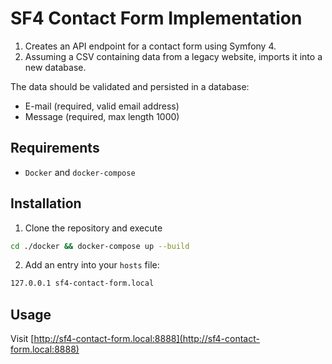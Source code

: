 # SF4 Contact Form Implementation
1. Creates an API endpoint for a contact form using Symfony 4.
2. Assuming a CSV containing data from a legacy website, imports it into a new database.

The data should be validated and persisted in a database:
* E-mail (required, valid email address)
* Message (required, max length 1000)

## Requirements

- `Docker` and `docker-compose` 

## Installation

1. Clone the repository and execute
```sh
cd ./docker && docker-compose up --build
```
2. Add an entry into your `hosts` file:
```sh
127.0.0.1 sf4-contact-form.local
```

## Usage

Visit [http://sf4-contact-form.local:8888](http://sf4-contact-form.local:8888)
